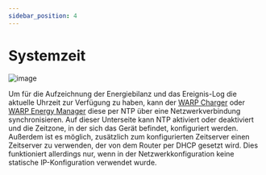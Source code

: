 ```yaml
---
sidebar_position: 4
---
```


# Systemzeit

![image](/img/webinterface/system/warp-system_time.jpeg)

Um für die Aufzeichnung der Energiebilanz und das Ereignis-Log die aktuelle Uhrzeit zur Verfügung zu haben, kann der [WARP Charger](/docs/warp_charger/introduction) oder [WARP Energy Manager](/docs/warp_energy_manager/introduction) diese per NTP
über eine Netzwerkverbindung synchronisieren. Auf dieser Unterseite kann NTP aktiviert oder deaktiviert und die Zeitzone, in der sich das Gerät befindet, konfiguriert werden.
Außerdem ist es möglich, zusätzlich zum konfigurierten Zeitserver einen Zeitserver zu verwenden, der von dem Router per DHCP gesetzt wird. Dies funktioniert allerdings nur, wenn in der Netzwerkkonfiguration keine statische IP-Konfiguration verwendet wurde.
